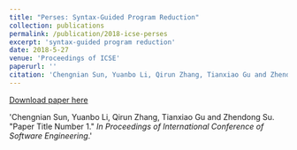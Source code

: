 ```yaml
---
title: "Perses: Syntax-Guided Program Reduction"
collection: publications
permalink: /publication/2018-icse-perses
excerpt: 'syntax-guided program reduction'
date: 2018-5-27
venue: 'Proceedings of ICSE'
paperurl: ''
citation: 'Chengnian Sun, Yuanbo Li, Qirun Zhang, Tianxiao Gu and Zhendong Su. &quot;Paper Title Number 1.&quot; <i>In Proceedings of International Conference of Software Engineering</i>.'
---
```

[Download paper here](http://chengniansun.bitbucket.io/papers/perses.pdf)

'Chengnian Sun, Yuanbo Li, Qirun Zhang, Tianxiao Gu and Zhendong Su. &quot;Paper Title Number 1.&quot; <i>In Proceedings of International Conference of Software Engineering</i>.'



























